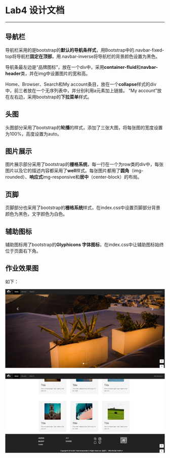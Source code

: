 Lab4 设计文档
==========
-------------------
## 导航栏
导航栏采用的是bootstrap的**默认的导航条样式**，用Bootstrap中的.navbar-fixed-top将导航栏**固定在顶部**，用.navbar-inverse将导航栏的背景颜色设置为黑色。

导航条最左边是“品牌图标”，放在一个div中，采用**container-fluid**和**navbar-header**类，并在img中设置图片的宽和高。

Home、Browser、Search和My account条目，放在一个**collapse**样式的div中，前三者放在一个无序列表中，并分别利用a元素加上链接。
“My account”放在左右边，采用bootstrap的**下拉菜单**样式。


## 头图
头图部分采用了bootstrap的**轮播**的样式，添加了三张大图，将每张图的宽度设置为100%，高度设置为auto。

## 图片展示
图片展示部分采用了bootstrap的**栅格系统**，每一行在一个为row类的div中，每张图片以及它的描述内容都采用了**well**样式。每张图片都用了**圆角**（img-rounded）、**响应式**img-responsive和**居中**（center-block）的布局。

## 页脚
页脚部分也采用了bootstrap的**栅格系统**样式，在index.css中设置页脚部分背景颜色为黑色，文字颜色为白色。

## 辅助图标
辅助图标用了bootstrap的**Glyphicons 字体图标**，在index.css中让辅助图标始终位于页面右下角。

## 作业效果图
如下：

![sample](images/sample/sample1.PNG)


![sample](images/sample/sample2.PNG)

